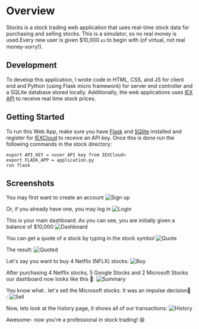 # Overview

Stocks is a stock trading web application that uses real-time stock data for purchasing and selling stocks. This is a simulator, so no real money is used.Every new user is given $10,000 :dollar: to begin with (of virtual, not real money-sorry!).


## Development

To develop this application, I wrote code in HTML, CSS, and JS for client end and Python (using Flask micro framework) for server end controller and a SQLite database stored locally. Additionally, the web applications uses [IEX API](https://iexcloud.io/) to receive real time stock prices.

## Getting Started

To run this Web App, make sure you have [Flask](https://flask.palletsprojects.com/en/1.1.x/) and [SQlite](https://www.sqlite.org/index.html) installed and register for [IEXCloud](https://iexcloud.io/) to receive an API key. Once this is done run the following commands in the stock directory:
```
export API_KEY = <user API key from IEXCloud>
export FLASK_APP = application.py
run flask
```

## Screenshots
You may first want to create an account
![Sign up](screenshots/register.png?raw=true "signup")

Or, if you already have one, you may log in
![Login](screenshots/login.png?raw=true "login")

This is your main dashboard. As you can see, you are initially given a balance of $10,000
![Dashboard](screenshots/index.png?raw=true "Dashboard")

You can get a quote of a stock by typing in the stock symbol
![Quote](screenshots/quote.png?raw=true "Quote")

The result:
![Quoted](screenshots/quoted.png?raw=true "Quoted")

Let's say you want to buy 4 Netflix (NFLX) stocks:
![Buy](screenshots/buy.png?raw=true "Buy")

After purchasing 4 Netflix stocks, 5 Google Stocks and 2 Microsoft Stocks our dashboard now looks like this :money_with_wings::
![Summary](screenshots/summary.png?raw=true "Summary")

You know what.. let's sell the Microsoft stocks. It was an impulse decision:grimacing: :
![Sell](screenshots/sell.png?raw=true "Sell")

Now, lets look at the history page, it shows all of our transactions:
![History](screenshots/history.png?raw=true "history")


Awesome- now you're a professional in stock trading! :laughing:





